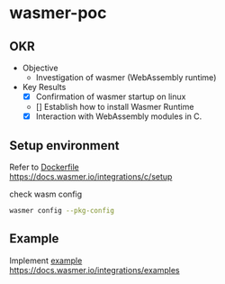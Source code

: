 # wasmer-poc
## OKR
 - Objective
     - Investigation of wasmer (WebAssembly runtime)
 - Key Results
     - [x] Confirmation of wasmer startup on linux
     - [] Establish how to install Wasmer Runtime
     - [x] Interaction with WebAssembly modules in C.

## Setup environment
Refer to [Dockerfile](https://github.com/ottomossei/wasmer-poc/blob/main/.devcontainer/Dockerfile)  
https://docs.wasmer.io/integrations/c/setup

check wasm config
```bash
wasmer config --pkg-config
```

## Example
Implement [example](https://github.com/ottomossei/wasmer-poc/tree/main/example)  
https://docs.wasmer.io/integrations/examples
